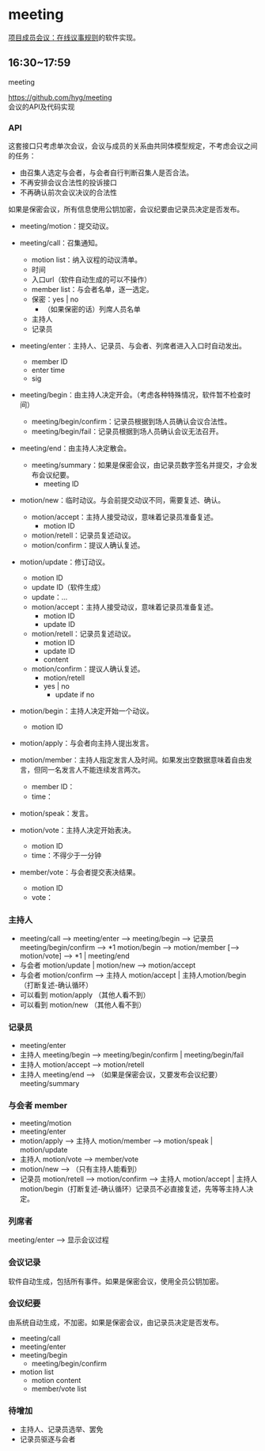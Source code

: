 # meeting
[项目成员会议：在线议事规则](http://blog.sina.com.cn/s/blog_591ac304010186yg.html)的软件实现。


## 16:30~17:59
meeting

https://github.com/hyg/meeting  
会议的API及代码实现

### API
这套接口只考虑单次会议，会议与成员的关系由共同体模型规定，不考虑会议之间的任务：
* 由召集人选定与会者，与会者自行判断召集人是否合法。
* 不再安排会议合法性的投诉接口
* 不再确认前次会议决议的合法性

如果是保密会议，所有信息使用公钥加密，会议纪要由记录员决定是否发布。

* meeting/motion：提交动议。
* meeting/call：召集通知。
	* motion list：纳入议程的动议清单。
	* 时间
	* 入口url（软件自动生成的可以不操作）
	* member list：与会者名单，逐一选定。
	* 保密：yes | no
		* （如果保密的话）列席人员名单
	* 主持人
	* 记录员
* meeting/enter：主持人、记录员、与会者、列席者进入入口时自动发出。
	* member ID
	* enter time
	* sig
* meeting/begin：由主持人决定开会。（考虑各种特殊情况，软件暂不检查时间）
	* meeting/begin/confirm：记录员根据到场人员确认会议合法性。
	* meeting/begin/fail：记录员根据到场人员确认会议无法召开。
* meeting/end：由主持人决定散会。
	* meeting/summary：如果是保密会议，由记录员数字签名并提交，才会发布会议纪要。
		* meeting ID

* motion/new：临时动议。与会前提交动议不同，需要复述、确认。
	* motion/accept：主持人接受动议，意味着记录员准备复述。
		* motion ID
	* motion/retell：记录员复述动议。
	* motion/confirm：提议人确认复述。
* motion/update：修订动议。
	* motion ID
	* update ID（软件生成）
	* update：...
	* motion/accept：主持人接受动议，意味着记录员准备复述。
		* motion ID
		* update ID
 	* motion/retell：记录员复述动议。
	 	* motion ID
	 	* update ID
	 	* content
	* motion/confirm：提议人确认复述。
		* motion/retell
		* yes | no
			* update if no
* motion/begin：主持人决定开始一个动议。
	* motion ID
* motion/apply：与会者向主持人提出发言。
* motion/member：主持人指定发言人及时间。如果发出空数据意味着自由发言，但同一名发言人不能连续发言两次。
	* member ID：
	* time：
* motion/speak：发言。
* motion/vote：主持人决定开始表决。
	* motion ID
	* time：不得少于一分钟
* member/vote：与会者提交表决结果。
	* motion ID
	* vote：


### 主持人
* meeting/call  --> meeting/enter --> meeting/begin --> 记录员meeting/begin/confirm --> *1 motion/begin  --> motion/member [--> motion/vote] --> *1 | meeting/end
* 与会者 motion/update | motion/new  --> motion/accept
* 与会者 motion/confirm --> 主持人 motion/accept | 主持人motion/begin（打断复述-确认循环）
* 可以看到 motion/apply （其他人看不到）
* 可以看到 motion/new （其他人看不到）

### 记录员
* meeting/enter 
* 主持人 meeting/begin --> meeting/begin/confirm | meeting/begin/fail 
* 主持人 motion/accept --> motion/retell 
* 主持人 meeting/end --> （如果是保密会议，又要发布会议纪要）meeting/summary

### 与会者 member
* meeting/motion
* meeting/enter 
* motion/apply --> 主持人 motion/member --> motion/speak | motion/update
* 主持人 motion/vote --> member/vote
* motion/new --> （只有主持人能看到）
* 记录员 motion/retell --> motion/confirm --> 主持人 motion/accept | 主持人motion/begin（打断复述-确认循环）记录员不必直接复述，先等等主持人决定。

### 列席者
meeting/enter --> 显示会议过程


### 会议记录
软件自动生成，包括所有事件。如果是保密会议，使用全员公钥加密。

### 会议纪要
由系统自动生成，不加密。如果是保密会议，由记录员决定是否发布。

* meeting/call
* meeting/enter
* meeting/begin
	* meeting/begin/confirm
* motion list
	* motion content
	* member/vote list


### 待增加
* 主持人、记录员选举、罢免
* 记录员驱逐与会者
